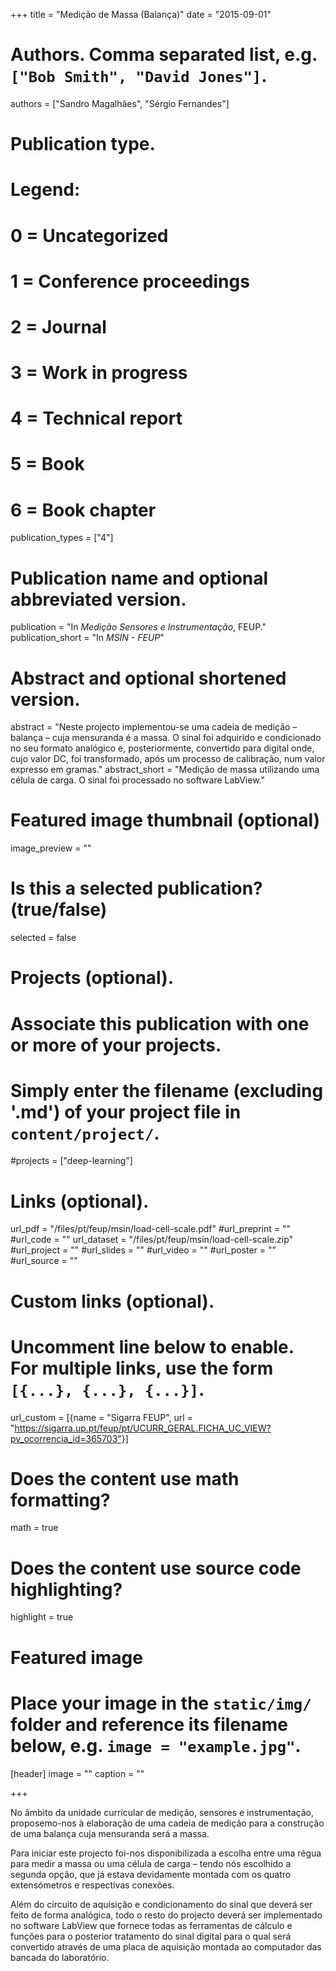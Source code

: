 +++
title = "Medição de Massa (Balança)"
date = "2015-09-01"

# Authors. Comma separated list, e.g. `["Bob Smith", "David Jones"]`.
authors = ["Sandro Magalhães", "Sérgio Fernandes"]

# Publication type.
# Legend:
# 0 = Uncategorized
# 1 = Conference proceedings
# 2 = Journal
# 3 = Work in progress
# 4 = Technical report
# 5 = Book
# 6 = Book chapter
publication_types = ["4"]

# Publication name and optional abbreviated version.
publication = "In *Medição Sensores e Instrumentação*, FEUP."
publication_short = "In *MSIN - FEUP*"

# Abstract and optional shortened version.
abstract = "Neste projecto implementou-se uma cadeia de medição – balança – cuja mensuranda é a massa. O sinal foi adquirido e condicionado no seu formato analógico e, posteriormente, convertido para digital onde, cujo valor DC, foi transformado, após um processo de calibração, num valor expresso em gramas."
abstract_short = "Medição de massa utilizando uma célula de carga. O sinal foi processado no software LabView."

# Featured image thumbnail (optional)
image_preview = ""

# Is this a selected publication? (true/false)
selected = false

# Projects (optional).
#   Associate this publication with one or more of your projects.
#   Simply enter the filename (excluding '.md') of your project file in `content/project/`.
#projects = ["deep-learning"]

# Links (optional).
url_pdf = "/files/pt/feup/msin/load-cell-scale.pdf"
#url_preprint = ""
#url_code = ""
url_dataset = "/files/pt/feup/msin/load-cell-scale.zip"
#url_project = ""
#url_slides = ""
#url_video = ""
#url_poster = ""
#url_source = ""

# Custom links (optional).
#   Uncomment line below to enable. For multiple links, use the form `[{...}, {...}, {...}]`.
url_custom = [{name = "Sigarra FEUP", url = "https://sigarra.up.pt/feup/pt/UCURR_GERAL.FICHA_UC_VIEW?pv_ocorrencia_id=365703"}]

# Does the content use math formatting?
math = true

# Does the content use source code highlighting?
highlight = true

# Featured image
# Place your image in the `static/img/` folder and reference its filename below, e.g. `image = "example.jpg"`.
[header]
image = ""
caption = ""

+++

No âmbito da unidade curricular de medição, sensores e instrumentação, proposemo-nos à elaboração de uma cadeia de medição para a construção de uma balança cuja mensuranda será a massa.

Para iniciar este projecto foi-nos disponibilizada a escolha entre uma régua para medir a massa ou uma célula de carga – tendo nós escolhido a segunda opção, que já estava devidamente montada com os quatro extensómetros e respectivas conexões.

Além do circuito de aquisição e condicionamento do sinal que deverá ser feito de forma analógica, todo o resto do projecto deverá ser implementado no software LabView que fornece todas as ferramentas de cálculo e funções para o posterior tratamento do sinal digital para o qual será convertido através de uma placa de aquisição montada ao computador das bancada do laboratório.
